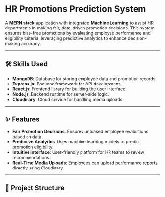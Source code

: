 # HR Promotions Prediction System

A **MERN stack** application with integrated **Machine Learning** to assist HR departments in making fair, data-driven promotion decisions. This system ensures bias-free promotions by evaluating employee performance and eligibility criteria, leveraging predictive analytics to enhance decision-making accuracy.

---

## 🛠️ Skills Used
- **MongoDB**: Database for storing employee data and promotion records.
- **Express.js**: Backend framework for API development.
- **React.js**: Frontend library for building the user interface.
- **Node.js**: Backend runtime for server-side logic.
- **Cloudinary**: Cloud service for handling media uploads.

---

## ✨ Features
- **Fair Promotion Decisions**: Ensures unbiased employee evaluations based on data.
- **Predictive Analytics**: Uses machine learning models to predict promotion eligibility.
- **Intuitive Interface**: User-friendly platform for HR teams to review recommendations.
- **Real-Time Media Uploads**: Employees can upload performance reports directly using Cloudinary.

---

## 📂 Project Structure
